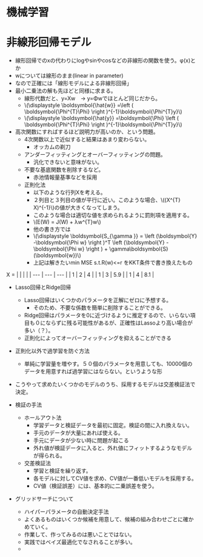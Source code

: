 <script type="text/x-mathjax-config">MathJax.Hub.Config({tex2jax:{inlineMath:[['\$','\$'],['\\(','\\)']],processEscapes:true},CommonHTML: {matchFontHeight:false}});</script>
<script type="text/javascript" async src="https://cdnjs.cloudflare.com/ajax/libs/mathjax/2.7.1/MathJax.js?config=TeX-MML-AM_CHTML"></script>


機械学習
============

# 非線形回帰モデル

- 線形回帰でのxの代わりにlogやsinやcosなどの非線形の関数を使う。φ(x)とか
- wについては線形のまま(linear in parameter)
- なので正確には「線形モデルによる非線形回帰」
- 最小二乗法の解も先ほどと同様に求まる。
  - 線形代数だと、y=Xw　→ y=Φwでほとんど同じだから。
  - \\\(\displaystyle \boldsymbol{\hat{w}} =\left ( \boldsymbol{\Phi^{T}\Phi} \right )^{-1}\boldsymbol{\Phi^{T}y}\\\)
  - \\\(\displaystyle \boldsymbol{\hat{y}} =\boldsymbol{\Phi} \left ( \boldsymbol{\Phi^{T}\Phi} \right )^{-1}\boldsymbol{\Phi^{T}y}\\\)
- 高次関数にすればするほど説明力が高いのか、という問題。
  - 4次関数以上で近似すると結果はあまり変わらない。
    - オッカムの剃刀
  - アンダーフィッティングとオーバーフィッティングの問題。
    - 汎化できないと意味がない。
  - 不要な基底関数を削除するなど。
    - 赤池情報量基準などを採用
  - 正則化法
    - 以下のような行列Xを考える。
    - ２列目と３列目の値が平行に近い。このような場合、\\\((X^{T} X)^{-1}\\\)の値が大きくなってしまう。
    - このような場合は適切な値を求められるように罰則項を適用する。
    - \\\(E(W) = J(W) + λw^{T}w\\\)
    - 他の書き方では
    - \\\(\displaystyle \boldsymbol{S_{\gamma }} = \left (\boldsymbol{Y} -\boldsymbol{\Phi w} \right )^T \left (\boldsymbol{Y} - \boldsymbol{\Phi w} \right ) + \gamma\boldsymbol{S}(\boldsymbol{w})\\\)
    - 上記は解きたいmin MSE s.t.R(w)<=r をKKT条件で書き換えたもの

X =
|     |     |     | 
| --- | --- | --- | 
| 1   | 2   | 4   | 
| 1   | 3   | 5.9 | 
| 1   | 4   | 8.1 | 


- Lasso回帰とRidge回帰
  - Lasso回帰はいくつかのパラメータを正解にゼロに予想する。
    - そのため、不要な係数を簡単に削除することができる。
  - Ridge回帰はパラメータを0に近づけるように推定するので、いらない項目も０にならずに残る可能性があるが、正確性はLassoより高い場合が多い（？）。
  - 正則化によってオーバーフィッティングを抑えることができる
- 正則化以外で過学習を防ぐ方法
  - 単純に学習量を増やす。５０個のパラメータを用意しても、10000個のデータを用意すれば過学習にはならない。というような形
- こうやって求めたいくつかのモデルのうち、採用するモデルは交差検証法で決定。

- 検証の手法
  - ホールアウト法
    - 学習データと検証データを最初に固定。検証の間に入れ換えない。
    - 手元のデータが大量にあれば使える。
    - 手元にデータが少ない時に問題が起こる
    - 外れ値が検証データに入ると、外れ値にフィットするようなモデルが得られる。
  - 交差検証法
    - 学習と検証を繰り返す。
    - 各モデルに対してCV値を求め、CV値が一番低いモデルを採用する。
    - CV値（検証誤差）には、基本的に二乗誤差を使う。
- グリッドサーチについて
  - ハイパーパラメータの自動決定手法
  - よくあるものはいくつか候補を用意して、候補の組み合わせごとに確かめていく。
  - 作業して、作ってみるのは悪いことではない。
  - 実践ではベイズ最適化でなされることが多い。
  - 